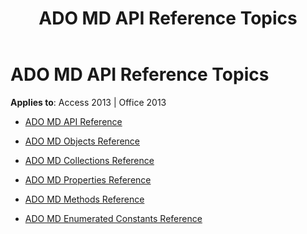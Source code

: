 ﻿---
title: ADO MD API Reference Topics
TOCTitle: ADO MD API reference
ms:assetid: af1d69ed-859d-4f38-88b8-fdcc381a0448
ms:mtpsurl: https://msdn.microsoft.com/library/JJ249833(v=office.15)
ms:contentKeyID: 48547094
ms.date: 09/18/2015
mtps_version: v=office.15
---

# ADO MD API Reference Topics


**Applies to**: Access 2013 | Office 2013


  - [ADO MD API Reference](ado-md-api-reference.md)

  - [ADO MD Objects Reference](ado-md-objects-reference.md)

  - [ADO MD Collections Reference](ado-md-collections-reference.md)

  - [ADO MD Properties Reference](ado-md-properties-reference.md)

  - [ADO MD Methods Reference](ado-md-methods-reference.md)

  - [ADO MD Enumerated Constants Reference](ado-md-enumerated-constants-reference.md)


